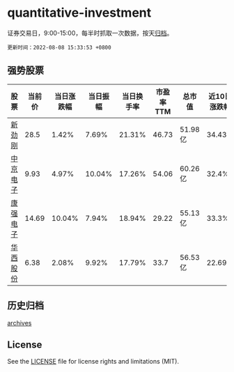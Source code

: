 # quantitative-investment

证券交易日，9:00-15:00，每半时抓取一次数据，按天[归档](archives)。

`更新时间：2022-08-08 15:33:53 +0800`

## 强势股票

|股票|当前价|当日涨跌幅|当日振幅|当日换手率|市盈率TTM|总市值|近10日涨跌幅|
|----|----|----|----|----|----|----|----|
|[新劲刚](https://xueqiu.com/S/SZ300629)|28.5|1.42%|7.69%|21.31%|46.73|51.98亿|34.43%|
|[中京电子](https://xueqiu.com/S/SZ002579)|9.93|4.97%|10.04%|17.26%|54.06|60.26亿|32.4%|
|[康强电子](https://xueqiu.com/S/SZ002119)|14.69|10.04%|7.94%|18.94%|29.22|55.13亿|33.3%|
|[华西股份](https://xueqiu.com/S/SZ000936)|6.38|2.08%|9.92%|17.79%|33.7|56.53亿|22.69%|

## 历史归档

[archives](archives)

## License

See the [LICENSE](LICENSE) file for license rights and limitations (MIT).